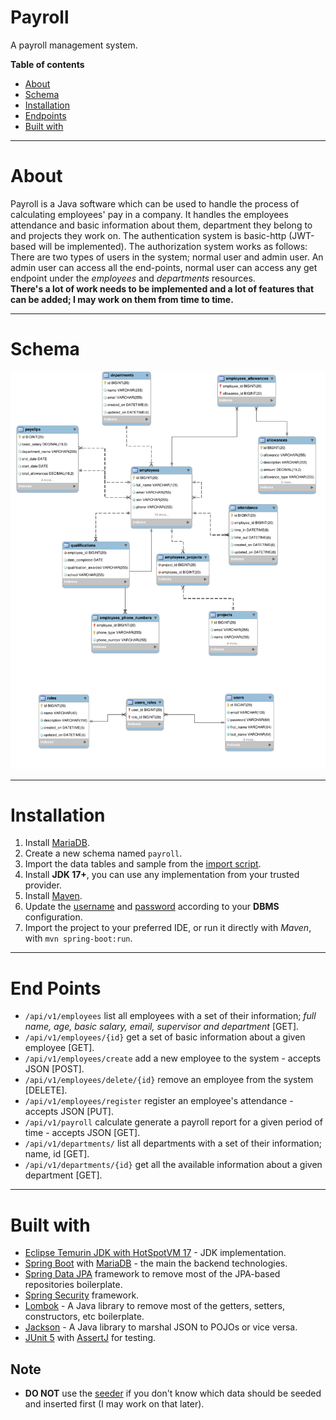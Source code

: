 # Payroll
A payroll management system.

**Table of contents**
- [About](#about)
- [Schema](#schema)
- [Installation](#installation)
- [Endpoints](#end-points)
- [Built with](#built-with)

---
About <a name="about"></a>
===
<p>
Payroll is a Java software which can be used to handle the process of calculating employees' pay in a company.
It handles the employees attendance and basic information about them, department they belong to and projects they work on.
The authentication system is basic-http (JWT-based will be implemented).
The authorization system works as follows:
There are two types of users in the system; normal user and admin user.
An admin user can access all the end-points, normal user can access any get endpoint under the <em>employees</em> and <em>departments</em> resources.
<br>
<strong>There's a lot of work needs to be implemented and a lot of features that can be added; I may work on them from time to time.</strong>
</p>

---
Schema <a name = "schema"></a>
===
<img alt="schema" src="/db/payroll.png">

---
Installation <a name = "installation"></a>
===
1. Install [MariaDB](https://mariadb.org/download/).
2. Create a new schema named `payroll`.
3. Import the data tables and sample from the [import script](/db/dump.sql).
4. Install **JDK 17+**, you can use any implementation from your trusted provider.
5. Install [Maven](https://maven.apache.org/).
6. Update the [username](/src/main/resources/application.properties#L7) and [password](/src/main/resources/application.properties#L8) according to your **DBMS** configuration.
7. Import the project to your preferred IDE, or run it directly with *Maven*, with `mvn spring-boot:run`.


---
End Points <a name = "end-points"></a>
===
* `/api/v1/employees` list all employees with a set of their information; *full name, age, basic salary, email, supervisor and department* [GET].
* `/api/v1/employees/{id}` get a set of basic information about a given employee [GET].
* `/api/v1/employees/create` add a new employee to the system - accepts JSON [POST].
* `/api/v1/employees/delete/{id}` remove an employee from the system [DELETE].
* `/api/v1/employees/register` register an employee's attendance - accepts JSON [PUT].
* `/api/v1/payroll` calculate generate a payroll report for a given period of time - accepts JSON [GET].
* `/api/v1/departments/` list all departments with a set of their information; name, id [GET].
* `/api/v1/departments/{id}` get all the available information about a given department [GET].
---
Built with <a name = "built-with"></a>
===
* [Eclipse Temurin JDK with HotSpotVM 17](https://adoptium.net/temurin/releases) - JDK implementation.
* [Spring Boot](https://spring.io/projects/spring-boot) with [MariaDB](https://mariadb.org)  - the main the backend technologies.
* [Spring Data JPA](https://spring.io/projects/spring-data-jpa) framework to remove most of the JPA-based repositories boilerplate.
* [Spring Security](https://spring.io/projects/spring-security) framework.
* [Lombok](https://projectlombok.org) - A Java library to remove most of the getters, setters, constructors, etc boilerplate.
* [Jackson](https://github.com/FasterXML/jackson/) - A Java library to marshal JSON to POJOs or vice versa.
* [JUnit 5](https://junit.org/junit5/) with [AssertJ](https://github.com/assertj/assertj-core) for testing.

## Note
* **DO NOT** use the [seeder](/src/main/java/com/github/youssefwadie/payroll/seeders) if you don't know which data should be seeded and inserted first (I may work on that later).

